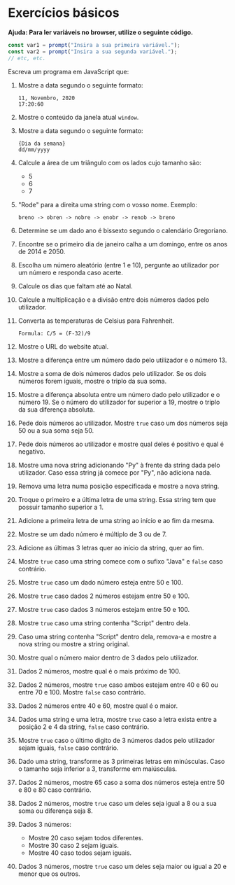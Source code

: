 # Exercícios básicos

**Ajuda: Para ler variáveis no browser, utilize o seguinte código.**

```javascript
const var1 = prompt("Insira a sua primeira variável.");
const var2 = prompt("Insira a sua segunda variável.");
// etc, etc.
```

Escreva um programa em JavaScript que:

1. Mostre a data segundo o seguinte formato:

   ```text
   11, Novembro, 2020
   17:20:60
   ```

2. Mostre o conteúdo da janela atual `window`.

3. Mostre a data segundo o seguinte formato:

   ```text
   {Dia da semana}
   dd/mm/yyyy
   ```

4. Calcule a área de um triângulo com os lados cujo
   tamanho são:

   - 5
   - 6
   - 7

5. "Rode" para a direita uma string com o vosso nome. Exemplo:

   ```text
   breno -> obren -> nobre -> enobr -> renob -> breno
   ```

6. Determine se um dado ano é bissexto segundo o
   calendário Gregoriano.

7. Encontre se o primeiro dia de janeiro calha a um domingo, entre os anos de
   2014 e 2050.

8. Escolha um número aleatório (entre 1 e 10), pergunte ao utilizador por um
   número e responda caso acerte.

9. Calcule os dias que faltam até ao Natal.

10. Calcule a multiplicação e a divisão entre dois números dados pelo utilizador.

11. Converta as temperaturas de Celsius para Fahrenheit.

    ```text
    Formula: C/5 = (F-32)/9
    ```

12. Mostre o URL do website atual.

13. Mostre a diferença entre um número dado pelo utilizador e o número 13.

14. Mostre a soma de dois números dados pelo utilizador. Se os dois números
    forem iguais, mostre o triplo da sua soma.

15. Mostre a diferença absoluta entre um número dado pelo utilizador e o
    número 19. Se o número do utilizador for superior a 19, mostre o triplo
    da sua diferença absoluta.

16. Pede dois números ao utilizador. Mostre `true` caso um dos números seja 50
    ou a sua soma seja 50.

17. Pede dois números ao utilizador e mostre qual deles é positivo e qual é negativo.

18. Mostre uma nova string adicionando "Py" à frente da string dada pelo
    utilizador. Caso essa string já comece por "Py", não adiciona nada.

19. Remova uma letra numa posição especificada e mostre a nova string.

20. Troque o primeiro e a última letra de uma string. Essa string tem que
    possuir tamanho superior a 1.

21. Adicione a primeira letra de uma string ao início e ao fim da mesma.

22. Mostre se um dado número é múltiplo de 3 ou de 7.

23. Adicione as últimas 3 letras quer ao início da string, quer ao fim.

24. Mostre `true` caso uma string comece com o sufixo "Java" e `false` caso contrário.

25. Mostre `true` caso um dado número esteja entre 50 e 100.

26. Mostre `true` caso dados 2 números estejam entre 50 e 100.

27. Mostre `true` caso dados 3 números estejam entre 50 e 100.

28. Mostre `true` caso uma string contenha "Script" dentro dela.

29. Caso uma string contenha "Script" dentro dela, remova-a e mostre a nova
    string ou mostre a string original.

30. Mostre qual o número maior dentro de 3 dados pelo utilizador.

31. Dados 2 números, mostre qual é o mais próximo de 100.

32. Dados 2 números, mostre `true` caso ambos estejam entre 40 e 60 ou entre
    70 e 100. Mostre `false` caso contrário.

33. Dados 2 números entre 40 e 60, mostre qual é o maior.

34. Dados uma string e uma letra, mostre `true` caso a letra exista entre a
    posição 2 e 4 da string, `false` caso contrário.

35. Mostre `true` caso o último digito de 3 números dados pelo utilizador
    sejam iguais, `false` caso contrário.

36. Dado uma string, transforme as 3 primeiras letras em minúsculas. Caso o
    tamanho seja inferior a 3, transforme em maiúsculas.

37. Dados 2 números, mostre 65 caso a soma dos números esteja entre 50 e 80
    e 80 caso contrário.

38. Dados 2 números, mostre `true` caso um deles seja igual a 8 ou a sua soma
    ou diferença seja 8.

39. Dados 3 números:

    - Mostre 20 caso sejam todos diferentes.
    - Mostre 30 caso 2 sejam iguais.
    - Mostre 40 caso todos sejam iguais.

40. Dados 3 números, mostre `true` caso um deles seja maior ou igual a 20 e
    menor que os outros.
